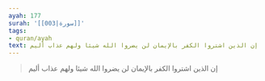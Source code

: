 ```yaml
---
ayah: 177
surah: '[[003|سورة]]'
tags:
- quran/ayah
text: إن الذين اشتروا الكفر بالإيمان لن يضروا الله شيئا ولهم عذاب أليم
---
```

> إن الذين اشتروا الكفر بالإيمان لن يضروا الله شيئا ولهم عذاب أليم
